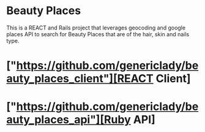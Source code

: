 # Beauty Places
This is a REACT and Rails project that leverages geocoding and
google places API to search for Beauty Places that are of the 
hair, skin and nails type.

# ["https://github.com/genericlady/beauty_places_client"][REACT Client]

# ["https://github.com/genericlady/beauty_places_api"][Ruby API]

